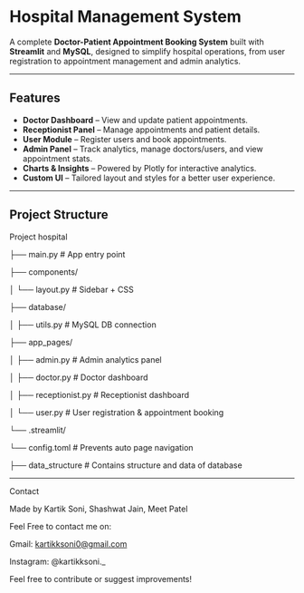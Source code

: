 #  Hospital Management System

A complete **Doctor-Patient Appointment Booking System** built with **Streamlit** and **MySQL**, designed to simplify hospital operations, from user registration to appointment management and admin analytics.

---

##  Features

-  **Doctor Dashboard** – View and update patient appointments.
-  **Receptionist Panel** – Manage appointments and patient details.
-  **User Module** – Register users and book appointments.
-  **Admin Panel** – Track analytics, manage doctors/users, and view appointment stats.
-  **Charts & Insights** – Powered by Plotly for interactive analytics.
-  **Custom UI** – Tailored layout and styles for a better user experience.

---

##  Project Structure

Project hospital

├── main.py # App entry point

├── components/

│ └── layout.py # Sidebar + CSS

├── database/

│ ├── utils.py # MySQL DB connection

├── app_pages/

│ ├── admin.py # Admin analytics panel

│ ├── doctor.py # Doctor dashboard

│ ├── receptionist.py # Receptionist dashboard

│ └── user.py # User registration & appointment booking

└── .streamlit/

└── config.toml # Prevents auto page navigation

├── data_structure # Contains structure and data of database

---

Contact

Made by Kartik Soni, Shashwat Jain, Meet Patel

Feel Free to contact me on:
  
  Gmail: kartikksoni0@gmail.com
  
  Instagram: @kartikksoni._

Feel free to contribute or suggest improvements!



